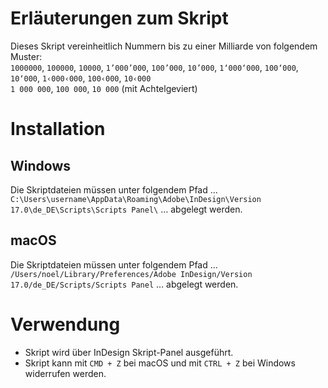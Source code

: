 # Erläuterungen zum Skript
Dieses Skript vereinheitlich Nummern bis zu einer Milliarde von folgendem Muster:<br />
`1000000`, `100000`, `10000`, `1’000’000`, `100’000`, `10’000`, `1‘000‘000`, `100‘000`, `10‘000`, `1‹000‹000`, `100‹000`, `10‹000`<br />
`1 000 000`, `100 000`, `10 000` (mit Achtelgeviert)

# Installation
## Windows
Die Skriptdateien müssen unter folgendem Pfad … `C:\Users\username\AppData\Roaming\Adobe\InDesign\Version 17.0\de_DE\Scripts\Scripts Panel\` … abgelegt werden.

## macOS
Die Skriptdateien müssen unter folgendem Pfad … `/Users/noel/Library/Preferences/Adobe InDesign/Version 17.0/de_DE/Scripts/Scripts Panel` … abgelegt werden.

# Verwendung
* Skript wird über InDesign Skript-Panel ausgeführt.
* Skript kann mit `CMD + Z` bei macOS und mit `CTRL + Z` bei Windows widerrufen werden.